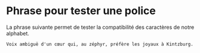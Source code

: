 # Phrase pour tester une police

La phrase suivante permet de tester la compatibilité des caractères de notre alphabet.

```text
Voix ambiguë d'un cœur qui, au zéphyr, préfère les joyaux à Kintzburg.
```
